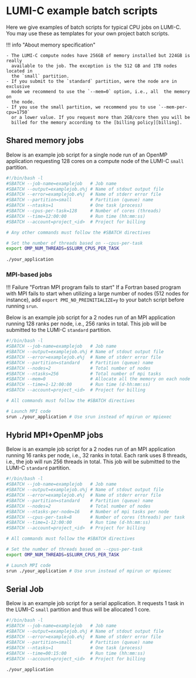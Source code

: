 # LUMI-C example batch scripts

[billing]: ../../runjobs/lumi_env/billing.md#small-slurm-partition

Here we give examples of batch scripts for typical CPU jobs on LUMI-C. You may
use these as templates for your own project batch scripts.

!!! info "About memory specification"

    - The LUMI-C compute nodes have 256GB of memory installed but 224GB is really 
      available to the job. The exception is the 512 GB and 1TB nodes located in
      the `small` partition.
    - If you submit to the `standard` partition, were the node are in exclusive
      mode we recommend to use the `--mem=0` option, i.e., all  the memory on 
      the node.
    - If you use the small partition, we recommend you to use `--mem-per-cpu=1750`
      or a lower value. If you request more than 2GB/core then you will be 
      billed for the memory according to the [billing policy][billing].
    

## Shared memory jobs

Below is an example job script for a single node run of an OpenMP application 
requesting 128 cores on a compute node of the LUMI-C `small` partition.

```bash
#!/bin/bash -l
#SBATCH --job-name=examplejob   # Job name
#SBATCH --output=examplejob.o%j # Name of stdout output file
#SBATCH --error=examplejob.e%j  # Name of stderr error file
#SBATCH --partition=small       # Partition (queue) name
#SBATCH --ntasks=1              # One task (process)
#SBATCH --cpus-per-task=128     # Number of cores (threads)
#SBATCH --time=12:00:00         # Run time (hh:mm:ss)
#SBATCH --account=project_<id>  # Project for billing

# Any other commands must follow the #SBATCH directives

# Set the number of threads based on --cpus-per-task
export OMP_NUM_THREADS=$SLURM_CPUS_PER_TASK
 
./your_application
```

### MPI-based jobs

!!! Failure "Fortran MPI program fails to start"
    If a Fortran based program with MPI fails to start when utilizing a large
    number of nodes (512 nodes for instance), add
    `export PMI_NO_PREINITIALIZE=y` to your batch script before running `srun`.  

Below is an example job script for a 2 nodes run of an MPI application running 
128 ranks per node, i.e., 256 ranks in total. This job will be submitted to the 
LUMI-C `standard` partition.

```bash
#!/bin/bash -l
#SBATCH --job-name=examplejob   # Job name
#SBATCH --output=examplejob.o%j # Name of stdout output file
#SBATCH --error=examplejob.e%j  # Name of stderr error file
#SBATCH --partition=standard    # Partition (queue) name
#SBATCH --nodes=2               # Total number of nodes 
#SBATCH --ntasks=256            # Total number of mpi tasks
#SBATCH --mem=0                 # Allocate all the memory on each node
#SBATCH --time=1-12:00:00       # Run time (d-hh:mm:ss)
#SBATCH --account=project_<id>  # Project for billing

# All commands must follow the #SBATCH directives

# Launch MPI code 
srun ./your_application # Use srun instead of mpirun or mpiexec
```

## Hybrid MPI+OpenMP jobs

Below is an example job script for a 2 nodes run of an MPI application running 
16 ranks per node, i.e., 32 ranks in total. Each rank uses 8 threads, i.e., the
job will run 256 threads in total. This job will be submitted to the 
LUMI-C `standard` partition.

```bash
#!/bin/bash -l
#SBATCH --job-name=examplejob   # Job name
#SBATCH --output=examplejob.o%j # Name of stdout output file
#SBATCH --error=examplejob.e%j  # Name of stderr error file
#SBATCH --partition=standard    # Partition (queue) name
#SBATCH --nodes=2               # Total number of nodes 
#SBATCH --ntasks-per-node=16    # Number of mpi tasks per node
#SBATCH --cpus-per-task=8       # Number of cores (threads) per task
#SBATCH --time=1-12:00:00       # Run time (d-hh:mm:ss)
#SBATCH --account=project_<id>  # Project for billing

# All commands must follow the #SBATCH directives

# Set the number of threads based on --cpus-per-task
export OMP_NUM_THREADS=$SLURM_CPUS_PER_TASK

# Launch MPI code 
srun ./your_application # Use srun instead of mpirun or mpiexec
```

## Serial Job

Below is an example job script for a serial application. It requests 1 task in
the LUMI-C `small` partition and thus will be allocated 1 core.

```bash
#!/bin/bash -l
#SBATCH --job-name=examplejob   # Job name
#SBATCH --output=examplejob.o%j # Name of stdout output file
#SBATCH --error=examplejob.e%j  # Name of stderr error file
#SBATCH --partition=small       # Partition (queue) name
#SBATCH --ntasks=1              # One task (process)
#SBATCH --time=00:15:00         # Run time (hh:mm:ss)
#SBATCH --account=project_<id>  # Project for billing
 
./your_application
```
